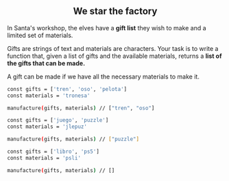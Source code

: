 <h2 align="center">We star the factory</h2>

In Santa's workshop, the elves have a **gift list** they wish to make and a limited set of materials.

Gifts are strings of text and materials are characters. Your task is to write a function that, given a list of gifts and the available materials, returns a **list of the gifts that can be made.**

A gift can be made if we have all the necessary materials to make it.

```sh
const gifts = ['tren', 'oso', 'pelota']
const materials = 'tronesa'

manufacture(gifts, materials) // ["tren", "oso"]
```

```sh
const gifts = ['juego', 'puzzle']
const materials = 'jlepuz'

manufacture(gifts, materials) // ["puzzle"]
```

```sh
const gifts = ['libro', 'ps5']
const materials = 'psli'

manufacture(gifts, materials) // []
```